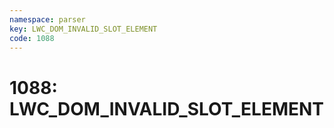 ```yaml
---
namespace: parser
key: LWC_DOM_INVALID_SLOT_ELEMENT
code: 1088
---
```


# 1088: LWC_DOM_INVALID_SLOT_ELEMENT
